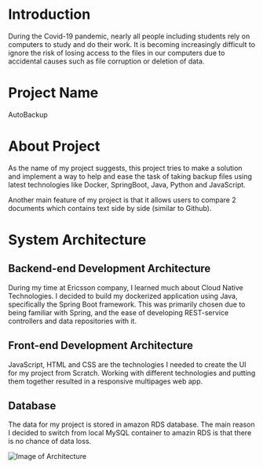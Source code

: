 # Introduction
During the Covid-19 pandemic, nearly all people including students rely on computers to study and do their work. It is becoming increasingly difficult to ignore the risk of losing access to the files in our computers due to accidental causes such as file corruption or deletion of data.

# Project Name
AutoBackup

# About Project
As the name of my project suggests, this project tries to make a solution and implement a way to help and ease the task of taking backup files using latest technologies like Docker, SpringBoot, Java, Python and JavaScript.

Another main feature of my project is that it allows users to compare 2 documents which contains text side by side (similar to Github).

# System Architecture
## Backend-end Development Architecture
During my time at Ericsson company, I learned much about Cloud Native Technologies. I decided to build my dockerized application using Java, specifically the Spring Boot framework. This was primarily chosen due to being familiar with Spring, and the ease of developing REST-service controllers and data repositories with it.

## Front-end Development Architecture
JavaScript, HTML and CSS are the technologies I needed to create the UI for my project from Scratch. Working with different technologies and putting them together resulted in a responsive multipages web app.

## Database
The data for my project is stored in amazon RDS database. The main reason I decided to switch from local MySQL container to amazin RDS is that there is no chance of data loss.

![Image of Architecture](/images/Architecture.png)